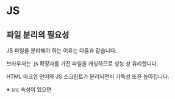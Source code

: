 # JS

## 파일 분리의 필요성

JS 파일을 분리해야 하는 이유는 다음과 같습니다.

브라우저는 .js 확장자를 가진 파일을 캐싱하므로 성능 상 유리합니다.

HTML 마크업 언어와 JS 스크립트가 분리되면서 가독성 또한 높아집니다.



※ src 속성이 있으면 <script> 태그 안에 적힌 코드는 무시됩니다.



## 참고 자료

[자바스크립트의 동작원리: 엔진, 런타임, 호출 스택](https://joshua1988.github.io/web-development/translation/javascript/how-js-works-inside-engine/)  *by 캡틴판교*
